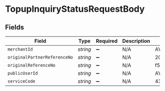 # TopupInquiryStatusRequestBody


## Fields

| Field                            | Type                             | Required                         | Description                      | Example                          |
| -------------------------------- | -------------------------------- | -------------------------------- | -------------------------------- | -------------------------------- |
| `merchantId`                     | *string*                         | :heavy_minus_sign:               | N/A                              | AYOPOP                           |
| `originalPartnerReferenceNo`     | *string*                         | :heavy_minus_sign:               | N/A                              | 20230630A00000000000000000000205 |
| `originalReferenceNo`            | *string*                         | :heavy_minus_sign:               | N/A                              | f51dd569fee44cd8943358db0ab94dab |
| `publicUserId`                   | *string*                         | :heavy_minus_sign:               | N/A                              | AYOPOP-285FWN8WD                 |
| `serviceCode`                    | *string*                         | :heavy_minus_sign:               | N/A                              | 43                               |